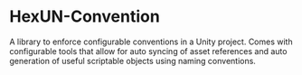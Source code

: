 # HexUN-Convention
A library to enforce configurable conventions in a Unity project. Comes with configurable tools that allow for auto syncing of asset references and auto generation of useful scriptable objects using naming conventions. 

